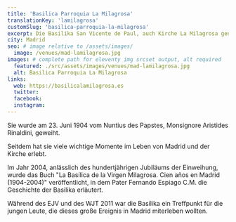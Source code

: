 ```yaml
---
title: 'Basilica Parroquia La Milagrosa'
translationKey: 'lamilagrosa'
customSlug: 'basilica-parroquia-la-milagrosa'
excerpt: Die Basilika San Vicente de Paul, auch Kirche La Milagrosa genannt, ist eine katholische Kirche in Madrid im Stadtteil Chamberí.
city: Madrid
seo: # image relative to /assets/images/
  image: /venues/mad-lamilagrosa.jpg
images: # complete path for eleventy img srcset output, alt required
  featured: ./src/assets/images/venues/mad-lamilagrosa.jpg
  alt: Basilica Parroquia La Milagrosa
links:
  web: https://basilicalamilagrosa.es
  twitter:
  facebook:
  instagram:
---
```


Sie wurde am 23. Juni 1904 vom Nuntius des Papstes, Monsignore Aristides Rinaldini, geweiht.

Seitdem hat sie viele wichtige Momente im Leben von Madrid und der Kirche erlebt.

Im Jahr 2004, anlässlich des hundertjährigen Jubiläums der Einweihung, wurde das Buch "La Basílica de la Virgen Milagrosa. Cien años en Madrid (1904-2004)" veröffentlicht, in dem Pater Fernando Espiago C.M. die Geschichte der Basilika erläutert.

Während des EJV und des WJT 2011 war die Basilika ein Treffpunkt für die jungen Leute, die dieses große Ereignis in Madrid miterleben wollten.
